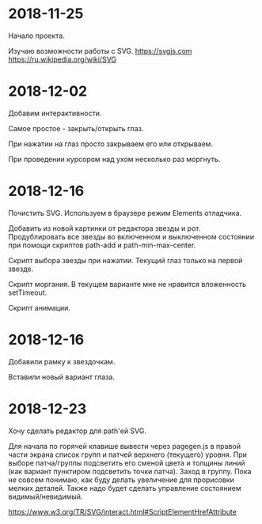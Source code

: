 # 2018-11-25
Начало проекта.

Изучаю возможности работы с SVG.
https://svgjs.com
https://ru.wikipedia.org/wiki/SVG


# 2018-12-02
Добавим интерактивности.

Самое простое - закрыть/открыть глаз.

При нажатии на глаз просто закрываем его или открываем.

При проведении курсором над ухом несколько раз моргнуть.


# 2018-12-16
Почистить SVG.
Используем в браузере режим Elements отладчика.

Добавить из новой картинки от редактора звезды и рот.
Продублировать все звезды во включенном и выключенном состоянии при помощи скриптов path-add и path-min-max-center.

Скрипт выбора звезды при нажатии. Текущий глаз только на первой звезде.

Скрипт моргания. В текущем варианте мне не нравится вложенность setTimeout.

Скрипт анимации.


# 2018-12-16
Добавили рамку к звездочкам.

Вставили новый вариант глаза.


# 2018-12-23
Хочу сделать редактор для path'ей SVG.

Для начала по горячей клавише вывести через pagegen.js в правой части экрана список групп и патчей верхнего (текущего) уровня. При выборе патча/группы подсветить его сменой цвета и толщины линий (как вариант пунктиром подсветить точки патча).
Заход в группу.
Пока не совсем понимаю, как буду делать увеличение для прорисовки мелких деталей.
Также надо будет сделать управление состоянием видимый/невидимый.

https://www.w3.org/TR/SVG/interact.html#ScriptElementHrefAttribute

